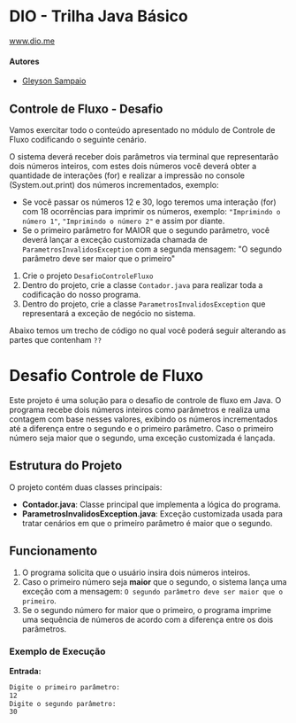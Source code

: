# DIO - Trilha Java Básico
www.dio.me

#### Autores
- [Gleyson Sampaio](https://github.com/glysns)

## Controle de Fluxo - Desafio

Vamos exercitar todo o conteúdo apresentado no módulo de Controle de Fluxo codificando o seguinte cenário.

O sistema deverá receber dois parâmetros via terminal que representarão dois números inteiros, com estes dois números você deverá obter a quantidade de interações (for) e realizar a impressão no console (System.out.print) dos números incrementados, exemplo:

* Se você passar os números 12 e 30, logo teremos uma interação (for) com 18 ocorrências para imprimir os números, exemplo: `"Imprimindo o número 1"`, `"Imprimindo o número 2"` e assim por diante.
* Se o primeiro parâmetro for MAIOR que o segundo parâmetro, você deverá lançar a exceção customizada chamada de `ParametrosInvalidosException` com a segunda mensagem: "O segundo parâmetro deve ser maior que o primeiro"


1. Crie o projeto `DesafioControleFluxo`
2. Dentro do projeto, crie a classe `Contador.java` para realizar toda a codificação do nosso programa.
3. Dentro do projeto, crie a classe `ParametrosInvalidosException` que representará a exceção de negócio no sistema.

Abaixo temos um trecho de código no qual você poderá seguir alterando as partes que contenham `??`
<!--
```java
public class Contador {
	public static void main(String[] args) {
		Scanner terminal = new Scanner(System.in);
		System.out.println("Digite o primeiro parâmetro");
		int parametroUm = terminal.??;
		System.out.println("Digite o segundo parâmetro");
		int parametroDois = terminal.??;
		
		try {
			//chamando o método contendo a lógica de contagem
			contar(parametroUm, parametroDois);
		
		}catch (? exception) {
			//imprimir a mensagem: O segundo parâmetro deve ser maior que o primeiro
		}
		
	}
	static void contar(int parametroUm, int parametroDois ) throws ParametrosInvalidosException {
		//validar se parametroUm é MAIOR que parametroDois e lançar a exceção
		
		int contagem = parametroDois - parametroUm;
		//realizar o for para imprimir os números com base na variável contagem
	}
}
-->
# Desafio Controle de Fluxo

Este projeto é uma solução para o desafio de controle de fluxo em Java. O programa recebe dois números inteiros como parâmetros e realiza uma contagem com base nesses valores, exibindo os números incrementados até a diferença entre o segundo e o primeiro parâmetro. Caso o primeiro número seja maior que o segundo, uma exceção customizada é lançada.

## Estrutura do Projeto

O projeto contém duas classes principais:

- **Contador.java**: Classe principal que implementa a lógica do programa.
- **ParametrosInvalidosException.java**: Exceção customizada usada para tratar cenários em que o primeiro parâmetro é maior que o segundo.

## Funcionamento

1. O programa solicita que o usuário insira dois números inteiros.
2. Caso o primeiro número seja **maior** que o segundo, o sistema lança uma exceção com a mensagem: `O segundo parâmetro deve ser maior que o primeiro`.
3. Se o segundo número for maior que o primeiro, o programa imprime uma sequência de números de acordo com a diferença entre os dois parâmetros.

### Exemplo de Execução

**Entrada:**
```bash
Digite o primeiro parâmetro:
12
Digite o segundo parâmetro:
30


